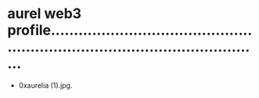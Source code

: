 # aurel web3 profile....................................................................................................
- 0xaurelia (1).jpg.

